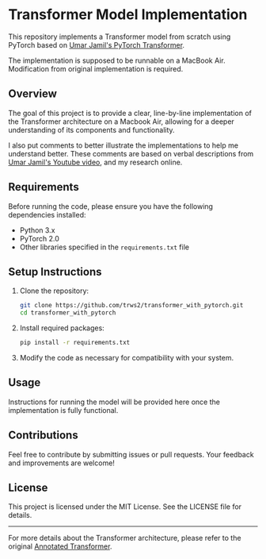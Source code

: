 # Transformer Model Implementation

This repository implements a Transformer model from scratch using PyTorch based on [Umar Jamil's PyTorch Transformer](https://github.com/hkproj/pytorch-transformer/). 

The implementation is supposed to be runnable on a MacBook Air. Modification from original implementation is required.

## Overview

The goal of this project is to provide a clear, line-by-line implementation of the Transformer architecture on a Macbook Air, allowing for a deeper understanding of its components and functionality. 

I also put comments to better illustrate the implementations to help me understand better. These comments are based on verbal descriptions from [Umar Jamil's Youtube video](https://www.youtube.com/watch?v=ISNdQcPhsts),
and my research online. 

## Requirements

Before running the code, please ensure you have the following dependencies installed:

- Python 3.x
- PyTorch 2.0
- Other libraries specified in the `requirements.txt` file


## Setup Instructions

1. Clone the repository:

   ```bash
   git clone https://github.com/trws2/transformer_with_pytorch.git
   cd transformer_with_pytorch
   ```

2. Install required packages:

   ```bash
   pip install -r requirements.txt
   ```

3. Modify the code as necessary for compatibility with your system.

## Usage

Instructions for running the model will be provided here once the implementation is fully functional. 

## Contributions

Feel free to contribute by submitting issues or pull requests. Your feedback and improvements are welcome!

## License

This project is licensed under the MIT License. See the LICENSE file for details.

---

For more details about the Transformer architecture, please refer to the original [Annotated Transformer](https://nlp.seas.harvard.edu/annotated-transformer/).